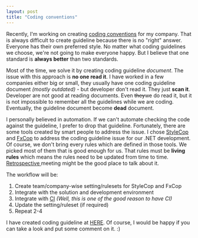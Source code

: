 ```yaml
---
layout: post
title: "Coding conventions"
---
```


Recently, I'm working on creating [coding conventions][] for my company. That is always difficult to create guideline because there is no "right" answer. Everyone has their own preferred style. No matter what coding guidelines we choose, we're not going to make everyone happy. But I believe that one standard is **always better** than two standards.

Most of the time, we solve it by creating coding guideline _document_. The issue with this approach is **no one read it**. I have worked in a few companies either big or small, they usually have one coding guideline document _(mostly outdated)_ - but developer don't read it. They just **scan it**. Developer are not good at reading documents. Even ~~they~~we do read it, but it is not impossible to remember all the guidelines while we are coding. Eventually, the guideline document become **dead** document.

I personally believed in automation. If we can't automate checking the code against the guideline, I prefer to drop that guideline. Fortunately, there are some tools created by smart people to address the issue. I chose [StyleCop][] and [FxCop][] to address the coding guideline issue for our .NET development. Of course, we don't bring every rules which are defined in those tools. We picked most of them that is good enough for us. That rules must be **living rules** which means the rules need to be updated from time to time. [Retrospective ][] meeting might be the good place to talk about it.

The workflow will be:

1. Create team/company-wise setting/rulesets for StyleCop and FxCop
2. Integrate with the solution and development environment
3. Integrate with [CI][] _(Well, this is one of the good reason to have CI)_
4. Update the setting/ruleset (if required)
5. Repeat 2-4

I have created coding guideline at [HERE](https://gist.github.com/jittuu/9360990). Of course, I would be happy if you can take a look and put some comment on it. :)


[coding conventions]: http://en.wikipedia.org/wiki/Coding_conventions
[StyleCop]: http://stylecop.codeplex.com/
[FxCop]: http://en.wikipedia.org/wiki/FxCop
[Retrospective]: http://en.wikipedia.org/wiki/Retrospective#Software_development
[CI]: http://en.wikipedia.org/wiki/Continuous_integration
